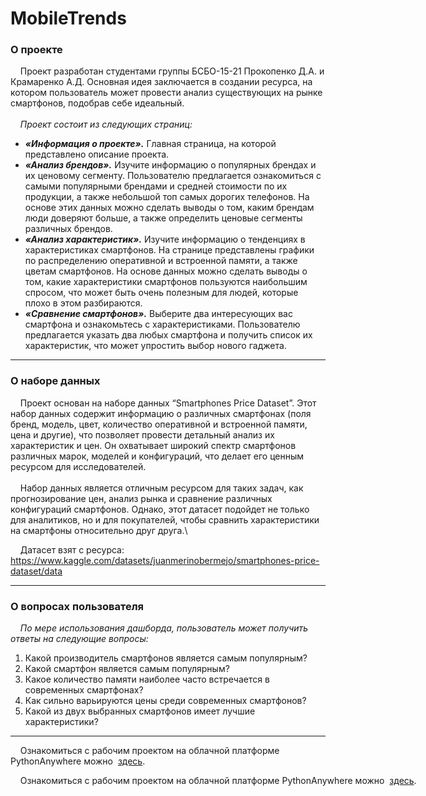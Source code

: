 # MobileTrends

### О проекте 
&nbsp;&nbsp;&nbsp;&nbsp;Проект разработан студентами группы БСБО-15-21 Прокопенко Д.А. и Крамаренко А.Д. Основная идея заключается в создании ресурса, на котором пользователь может провести анализ существующих на рынке смартфонов, подобрав себе идеальный.\
\
&nbsp;&nbsp;&nbsp;&nbsp;*Проект состоит из следующих страниц:*
* ***«Информация о проекте».*** Главная страница, на которой представлено описание проекта.
* ***«Анализ брендов».*** Изучите информацию о популярных брендах и их ценовому сегменту. Пользователю предлагается ознакомиться с самыми популярными брендами и средней стоимости по их продукции, а также небольшой топ самых дорогих телефонов. На основе этих данных можно сделать выводы о том, каким брендам люди доверяют больше, а также определить ценовые сегменты различных брендов.
* ***«Анализ характеристик».*** Изучите информацию о тенденциях в характеристиках смартфонов. На странице представлены графики по распределению оперативной и встроенной памяти, а также цветам смартфонов. На основе данных можно сделать выводы о том, какие характеристики смартфонов пользуются наибольшим спросом, что может быть очень полезным для людей, которые плохо в этом разбираются.
* ***«Сравнение смартфонов».*** Выберите два интересующих вас смартфона и ознакомьтесь с характеристиками. Пользователю предлагается указать два любых смартфона и получить список их характеристик, что может упростить выбор нового гаджета.

***

### О наборе данных
&nbsp;&nbsp;&nbsp;&nbsp;Проект основан на наборе данных “Smartphones Price Dataset”. Этот набор данных содержит информацию о различных смартфонах (поля бренд, модель, цвет, количество оперативной и встроенной памяти, цена и другие), что позволяет провести детальный анализ их характеристик и цен. Он охватывает широкий спектр смартфонов различных марок, моделей и конфигураций, что делает его ценным ресурсом для исследователей.\
\
&nbsp;&nbsp;&nbsp;&nbsp;Набор данных является отличным ресурсом для таких задач, как прогнозирование цен, анализ рынка и сравнение различных конфигураций смартфонов. Однако, этот датасет подойдет не только для аналитиков, но и для покупателей, чтобы сравнить характеристики на смартфоны относительно друг друга.\

&nbsp;&nbsp;&nbsp;&nbsp;Датасет взят с ресурса: <https://www.kaggle.com/datasets/juanmerinobermejo/smartphones-price-dataset/data>

***

### О вопросах пользователя
&nbsp;&nbsp;&nbsp;&nbsp;*По мере использования дашборда, пользователь может получить ответы на следующие вопросы:*
1. Какой производитель смартфонов является самым популярным? 
2. Какой смартфон является самым популярным? 
3. Какое количество памяти наиболее часто встречается в современных смартфонах? 
4. Как сильно варьируются цены среди современных смартфонов?
5. Какой из двух выбранных смартфонов имеет лучшие характеристики?

***

&nbsp;&nbsp;&nbsp;&nbsp;Ознакомиться с рабочим проектом на облачной платформе PythonAnywhere можно&nbsp;
<a href="https://kramarenko.pythonanywhere.com/" target="_blank">здесь</a>.

<p style="white-space: nowrap;">
    &nbsp;&nbsp;&nbsp;&nbsp;Ознакомиться с рабочим проектом на облачной платформе PythonAnywhere можно&nbsp;
    <a href="https://kramarenko.pythonanywhere.com/" target="_blank">здесь</a>.
</p>